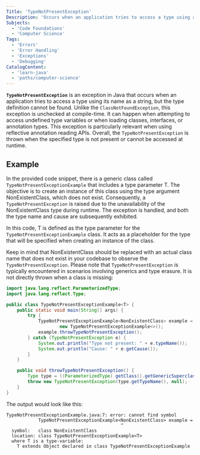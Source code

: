 ```yaml
---
Title: 'TypeNotPresentException'
Description: 'Occurs when an application tries to access a type using a string representing the name of the type, but no definition for the type with the specified name can be found.'
Subjects:
  - 'Code Foundations'
  - 'Computer Science'
Tags:
  - 'Errors'
  - 'Error Handling'
  - 'Exceptions'
  - 'Debugging'
CatalogContent:
  - 'learn-java'
  - 'paths/computer-science'
---
```


**`TypeNotPresentException`** is an exception in Java that occurs when an application tries to access a type using its name as a string, but the type definition cannot be found. Unlike the `ClassNotFoundException`, this exception is unchecked at compile-time. It can happen when attempting to access undefined type variables or when loading classes, interfaces, or annotation types. This exception is particularly relevant when using reflective annotation reading APIs. Overall, the `TypeNotPresentException` is thrown when the specified type is not present or cannot be accessed at runtime.

## Example

In the provided code snippet, there is a generic class called `TypeNotPresentExceptionExample` that includes a type parameter T. The objective is to create an instance of this class using the type argument NonExistentClass, which does not exist. Consequently, a `TypeNotPresentException` is raised due to the unavailability of the NonExistentClass type during runtime. The exception is handled, and both the type name and cause are subsequently exhibited.

In this code, T is defined as the type parameter for the `TypeNotPresentExceptionExample` class. It acts as a placeholder for the type that will be specified when creating an instance of the class.

Keep in mind that NonExistentClass should be replaced with an actual class name that does not exist in your codebase to observe the `TypeNotPresentException`.
Please note that `TypeNotPresentException` is typically encountered in scenarios involving generics and type erasure. It is not directly thrown when a class is missing:

```java
import java.lang.reflect.ParameterizedType;
import java.lang.reflect.Type;

public class TypeNotPresentExceptionExample<T> {
    public static void main(String[] args) {
        try {
            TypeNotPresentExceptionExample<NonExistentClass> example =
                    new TypeNotPresentExceptionExample<>();
            example.throwTypeNotPresentException();
        } catch (TypeNotPresentException e) {
            System.out.println("Type not present: " + e.typeName());
            System.out.println("Cause: " + e.getCause());
        }
    }

    public void throwTypeNotPresentException() {
        Type type = ((ParameterizedType) getClass().getGenericSuperclass()).getActualTypeArguments()[0];
        throw new TypeNotPresentException(type.getTypeName(), null);
    }
}
```

The output would look like this:

```shell
TypeNotPresentExceptionExample.java:7: error: cannot find symbol
            TypeNotPresentExceptionExample<NonExistentClass> example =
                                           ^
  symbol:   class NonExistentClass
  location: class TypeNotPresentExceptionExample<T>
  where T is a type-variable:
    T extends Object declared in class TypeNotPresentExceptionExample
```
